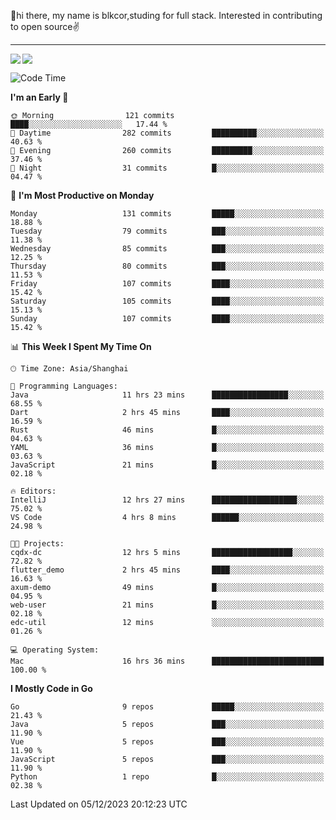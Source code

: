 👋hi there, my name is blkcor,studing for full stack.
Interested in contributing to open source✌️

<hr/>

![](https://github-readme-stats.vercel.app/api?username=blkcor)
<a href="https://github.com/blkcor/github-readme-stats">
    <img align="left" src="https://github-readme-stats.vercel.app/api/top-langs/?username=blkcor&hide=jupyter%20notebook,shaderlab,tex,c%23&langs_count=9" />
</a>


<!--START_SECTION:waka-->
![Code Time](http://img.shields.io/badge/Code%20Time-785%20hrs%205%20mins-blue)

**I'm an Early 🐤** 

```text
🌞 Morning                121 commits         ████░░░░░░░░░░░░░░░░░░░░░   17.44 % 
🌆 Daytime                282 commits         ██████████░░░░░░░░░░░░░░░   40.63 % 
🌃 Evening                260 commits         █████████░░░░░░░░░░░░░░░░   37.46 % 
🌙 Night                  31 commits          █░░░░░░░░░░░░░░░░░░░░░░░░   04.47 % 
```
📅 **I'm Most Productive on Monday** 

```text
Monday                   131 commits         █████░░░░░░░░░░░░░░░░░░░░   18.88 % 
Tuesday                  79 commits          ███░░░░░░░░░░░░░░░░░░░░░░   11.38 % 
Wednesday                85 commits          ███░░░░░░░░░░░░░░░░░░░░░░   12.25 % 
Thursday                 80 commits          ███░░░░░░░░░░░░░░░░░░░░░░   11.53 % 
Friday                   107 commits         ████░░░░░░░░░░░░░░░░░░░░░   15.42 % 
Saturday                 105 commits         ████░░░░░░░░░░░░░░░░░░░░░   15.13 % 
Sunday                   107 commits         ████░░░░░░░░░░░░░░░░░░░░░   15.42 % 
```


📊 **This Week I Spent My Time On** 

```text
🕑︎ Time Zone: Asia/Shanghai

💬 Programming Languages: 
Java                     11 hrs 23 mins      █████████████████░░░░░░░░   68.55 % 
Dart                     2 hrs 45 mins       ████░░░░░░░░░░░░░░░░░░░░░   16.59 % 
Rust                     46 mins             █░░░░░░░░░░░░░░░░░░░░░░░░   04.63 % 
YAML                     36 mins             █░░░░░░░░░░░░░░░░░░░░░░░░   03.63 % 
JavaScript               21 mins             █░░░░░░░░░░░░░░░░░░░░░░░░   02.18 % 

🔥 Editors: 
IntelliJ                 12 hrs 27 mins      ███████████████████░░░░░░   75.02 % 
VS Code                  4 hrs 8 mins        ██████░░░░░░░░░░░░░░░░░░░   24.98 % 

🐱‍💻 Projects: 
cqdx-dc                  12 hrs 5 mins       ██████████████████░░░░░░░   72.82 % 
flutter_demo             2 hrs 45 mins       ████░░░░░░░░░░░░░░░░░░░░░   16.63 % 
axum-demo                49 mins             █░░░░░░░░░░░░░░░░░░░░░░░░   04.95 % 
web-user                 21 mins             █░░░░░░░░░░░░░░░░░░░░░░░░   02.18 % 
edc-util                 12 mins             ░░░░░░░░░░░░░░░░░░░░░░░░░   01.26 % 

💻 Operating System: 
Mac                      16 hrs 36 mins      █████████████████████████   100.00 % 
```

**I Mostly Code in Go** 

```text
Go                       9 repos             █████░░░░░░░░░░░░░░░░░░░░   21.43 % 
Java                     5 repos             ███░░░░░░░░░░░░░░░░░░░░░░   11.90 % 
Vue                      5 repos             ███░░░░░░░░░░░░░░░░░░░░░░   11.90 % 
JavaScript               5 repos             ███░░░░░░░░░░░░░░░░░░░░░░   11.90 % 
Python                   1 repo              █░░░░░░░░░░░░░░░░░░░░░░░░   02.38 % 
```




 Last Updated on 05/12/2023 20:12:23 UTC
<!--END_SECTION:waka-->


